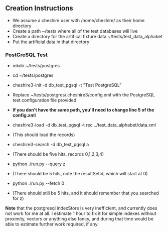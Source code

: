 
## Creation Instructions


* We assume a cheshire user with /home/cheshire/ as their home directory
* Create a path ~/tests where all of the test databases will live
* Create a directory for the artifical fixture data ~/tests/test_data_alphabet
* Put the artificial data in that directory

### PostGreSQL Test

* mkdir ~/tests/postgres
* cd ~/tests/postgres
* cheshire3-init -d db_test_pgsql -t "Test PostgreSQL"

* Replace ~/tests/postgres/.cheshire3/config.xml with the PostgreSQL test configuration file provided
* __If you don't have the same path, you'll need to change line 5 of the config.xml__

* cheshire3-load -d db_test_pgsql -t rec ../test_data_alphabet/data.xml 
* (This should load the records)

* cheshire3-search -d db_test_pgsql a
* (There should be five hits, records 0,1,2,3,4)

* python ./run.py --query z
* (There should be 5 hits, note the resultSetid, which will start at 0)

* python ./run.py --fetch 0
* (There should still be 5 hits, and it should remember that you searched for z)

__Note__ that the postgresql indexStore is very inefficient, and currently does not work for me at all.  I estimate 1 hour to fix it for simple indexes without proximity, vectors or anything else fancy, and during that time would be able to estimate further work required, if any.


